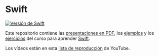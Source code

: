 # Swift

[![Versión de Swift](https://img.shields.io/badge/swift-4-darkorange.svg)](https://developer.apple.com/swift/)

Este repositorio contiene las [presentaciones en PDF](./01_presentaciones/), los [ejemplos](./02_ejemplos/) y los [ejercicios](./03_ejercicios/) del curso para aprender [Swift](https://developer.apple.com/swift/).

Los vídeos están en esta [lista de reproducción](https://www.youtube.com/playlist?list=PLxL0ASjNO0gg4nMoFALeSQ-wsvq7tyK9O) de YouTube.
